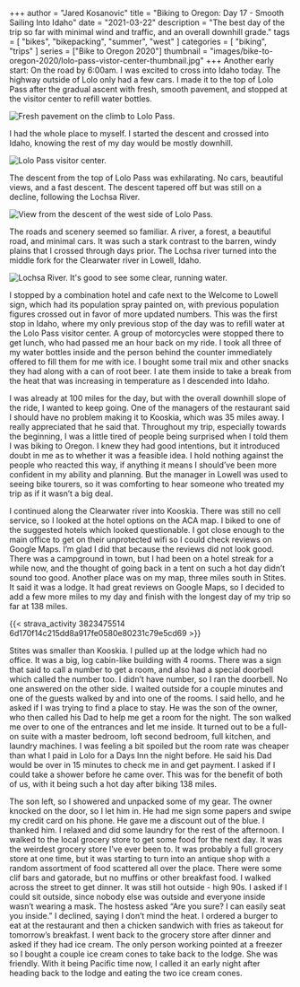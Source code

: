 +++
author = "Jared Kosanovic"
title = "Biking to Oregon: Day 17 - Smooth Sailing Into Idaho"
date = "2021-03-22"
description = "The best day of the trip so far with minimal wind and traffic, and an overall downhill grade."
tags = [
    "bikes",
    "bikepacking",
    "summer",
    "west"
]
categories = [
    "biking",
    "trips"
]
series = ["Bike to Oregon 2020"]
thumbnail = "images/bike-to-oregon-2020/lolo-pass-vistor-center-thumbnail.jpg"
+++
Another early start: On the road by 6:00am.
I was excited to cross into Idaho today.
The highway outside of Lolo only had a few cars.
I made it to the top of Lolo Pass after the gradual ascent with fresh, smooth pavement, and stopped at the visitor center to refill water bottles.

![Fresh pavement on the climb to Lolo Pass.](/images/bike-to-oregon-2020/lolo-pass-fresh-pavement.jpg)

I had the whole place to myself.
I started the descent and crossed into Idaho, knowing the rest of my day would be mostly downhill.

![Lolo Pass visitor center.](/images/bike-to-oregon-2020/lolo-pass-vistor-center.jpg)

The descent from the top of Lolo Pass was exhilarating.
No cars, beautiful views, and a fast descent.
The descent tapered off but was still on a decline, following the Lochsa River.

![View from the descent of the west side of Lolo Pass.](/images/bike-to-oregon-2020/lolo-pass-westside-downhill.jpg)

The roads and scenery seemed so familiar.
A river, a forest, a beautiful road, and minimal cars.
It was such a stark contrast to the barren, windy plains that I crossed through days prior.
The Lochsa river turned into the middle fork for the Clearwater river in Lowell, Idaho.

![Lochsa River. It's good to see some clear, running water.](/images/bike-to-oregon-2020/lochsa-river.jpg)

I stopped by a combination hotel and cafe next to the Welcome to Lowell sign, which had its population spray painted on, with previous population figures crossed out in favor of more updated numbers.
This was the first stop in Idaho, where my only previous stop of the day was to refill water at the Lolo Pass visitor center.
A group of motorcycles were stopped there to get lunch, who had passed me an hour back on my ride.
I took all three of my water bottles inside and the person behind the counter immediately offered to fill them for me with ice.
I bought some trail mix and other snacks they had along with a can of root beer.
I ate them inside to take a break from the heat that was increasing in temperature as I descended into Idaho.

I was already at 100 miles for the day, but with the overall downhill slope of the ride, I wanted to keep going.
One of the managers of the restaurant said I should have no problem making it to Kooskia, which was 35 miles away.
I really appreciated that he said that.
Throughout my trip, especially towards the beginning, I was a little tired of people being surprised when I told them I was biking to Oregon.
I knew they had good intentions, but it introduced doubt in me as to whether it was a feasible idea.
I hold nothing against the people who reacted this way, if anything it means I should’ve been more confident in my ability and planning.
But the manager in Lowell was used to seeing bike tourers, so it was comforting to hear someone who treated my trip as if it wasn’t a big deal.

I continued along the Clearwater river into Kooskia.
There was still no cell service, so I looked at the hotel options on the ACA map.
I biked to one of the suggested hotels which looked questionable.
I got close enough to the main office to get on their unprotected wifi so I could check reviews on Google Maps.
I’m glad I did that because the reviews did not look good.
There was a campground in town, but I had been on a hotel streak for a while now, and the thought of going back in a tent on such a hot day didn’t sound too good.
Another place was on my map, three miles south in Stites.
It said it was a lodge.
It had great reviews on Google Maps, so I decided to add a few more miles to my day and finish with the longest day of my trip so far at 138 miles.

{{< strava_activity 3823475514 6d170f14c215dd8a917fe0580e80231c79e5cd69 >}}

Stites was smaller than Kooskia.
I pulled up at the lodge which had no office.
It was a big, log cabin-like building with 4 rooms.
There was a sign that said to call a number to get a room, and also had a special doorbell which called the number too.
I didn’t have number, so I ran the doorbell.
No one answered on the other side.
I waited outside for a couple minutes and one of the guests walked by and into one of the rooms.
I said hello, and he asked if I was trying to find a place to stay.
He was the son of the owner, who then called his Dad to help me get a room for the night.
The son walked me over to one of the entrances and let me inside.
It turned out to be a full-on suite with a master bedroom, loft second bedroom, full kitchen, and laundry machines.
I was feeling a bit spoiled but the room rate was cheaper than what I paid in Lolo for a Days Inn the night before.
He said his Dad would be over in 15 minutes to check me in and get payment.
I asked if I could take a shower before he came over.
This was for the benefit of both of us, with it being such a hot day after biking 138 miles.

The son left, so I showered and unpacked some of my gear.
The owner knocked on the door, so I let him in.
He had me sign some papers and swipe my credit card on his phone.
He gave me a discount out of the blue.
I thanked him.
I relaxed and did some laundry for the rest of the afternoon.
I walked to the local grocery store to get some food for the next day.
It was the weirdest grocery store I’ve ever been to.
It was probably a full grocery store at one time, but it was starting to turn into an antique shop with a random assortment of food scattered all over the place.
There were some clif bars and gatorade, but no muffins or other breakfast food.
I walked across the street to get dinner.
It was still hot outside - high 90s.
I asked if I could sit outside, since nobody else was outside and everyone inside wasn’t wearing a mask.
The hostess asked “Are you sure? I can easily seat you inside.” I declined, saying I don’t mind the heat.
I ordered a burger to eat at the restaurant and then a chicken sandwich with fries as takeout for tomorrow’s breakfast.
I went back to the grocery store after dinner and asked if they had ice cream.
The only person working pointed at a freezer so I bought a couple ice cream cones to take back to the lodge.
She was friendly.
With it being Pacific time now, I called it an early night after heading back to the lodge and eating the two ice cream cones.

